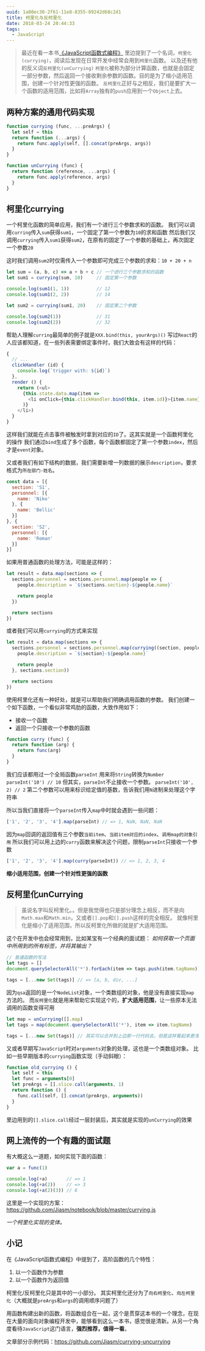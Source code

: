 ```yaml
---
uuid: 1a80ec30-2f61-11e8-8355-89242d68c2d1
title: 柯里化与反柯里化
date: 2018-03-24 20:44:33
tags:
  - JavaScript
---
```

> 最近在看一本书[《JavaScript函数式编程》](https://book.douban.com/subject/26579320/)
> 里边提到了一个名词，`柯里化(currying)`，阅读后发现在日常开发中经常会用到`柯里化`函数。
> 以及还有他的反义词`反柯里化(unCurrying)`
> `柯里化`被称为部分计算函数，也就是会固定一部分参数，然后返回一个接收剩余参数的函数。目的是为了缩小适用范围，创建一个针对性更强的函数。
> `反柯里化`正好与之相反，我们是要扩大一个函数的适用范围，比如将`Array`独有的`push`应用到一个`Object`上去。

<!-- more -->

## 两种方案的通用代码实现

```javascript
function currying (func, ...preArgs) {
  let self = this
  return function (...args) {
    return func.apply(self, [].concat(preArgs, args))
  }
}

function unCurrying (func) {
  return function (reference, ...args) {
    return func.apply(reference, args)
  }
}
```

## 柯里化currying

一个柯里化函数的简单应用，我们有一个进行三个参数求和的函数。
我们可以调用`curring`传入`sum`获得`sum1`，一个固定了第一个参数为`10`的求和函数
然后我们又调用`currying`传入`sum1`获得`sum2`，在原有的固定了一个参数的基础上，再次固定一个参数`20`

这时我们调用`sum2`时仅需传入一个参数即可完成三个参数的求和：`10 + 20 + n`

```javascript
let sum = (a, b, c) => a + b + c // 一个进行三个参数求和的函数
let sum1 = currying(sum, 10)     // 固定第一个参数

console.log(sum1(1, 1))          // 12
console.log(sum1(2, 2))          // 14

let sum2 = currying(sum1, 20)    // 固定第二个参数

console.log(sum2(1))             // 31
console.log(sum2(2))             // 32
```

帮助人理解`curring`最简单的例子就是`XXX.bind(this, yourArgs)()`
写过`React`的人应该都知道，在一些列表需要绑定事件时，我们大致会有这样的代码：
```javascript
{
  // ...
  clickHandler (id) {
    console.log(`trigger with: ${id}`)
  },
  render () {
    return (<ul>
      {this.state.data.map(item =>
        <li onClick={this.clickHandler.bind(this, item.id)}>{item.name}</li>
      )}
    </li>)
  }
}
```

这样我们就能在点击事件被触发时拿到对应的`ID`了。这其实就是一个函数柯里化的操作
我们通过`bind`生成了多个函数，每个函数都固定了第一个参数`index`，然后才是`event`对象。

又或者我们有如下结构的数据，我们需要新增一列数据的展示`description`，要求格式为`所在部门-姓名`。

```javascript
const data = [{
  section: 'S1',
  personnel: [{
    name: 'Niko'
  }, {
    name: 'Bellic'
  }]
}, {
  section: 'S2',
  personnel: [{
    name: 'Roman'
  }]
}]
```

如果用普通函数的处理方法，可能是这样的：
```javascript
let result = data.map(sections => {
  sections.personnel = sections.personnel.map(people => {
    people.description = `${sections.section}-${people.name}`

    return people
  })

  return sections
})
```

或者我们可以用`currying`的方式来实现
```javascript
let result = data.map(sections => {
  sections.personnel = sections.personnel.map(currying((section, people) => {
    people.description = `${section}-${people.name}`

    return people
  }, sections.section))

  return sections
})
```

使用柯里化还有一种好处，就是可以帮助我们明确调用函数的参数。
我们创建一个如下函数，一个看似非常鸡肋的函数，大致作用如下：
- 接收一个函数
- 返回一个只接收一个参数的函数

```javascript
function curry (func) {
  return function (arg) {
    return func(arg)
  }
}
```
我们应该都用过一个全局函数`parseInt`
用来将`String`转换为`Number`
`parseInt('10') // 10`
但其实，`parseInt`不止接收一个参数。
`parseInt('10', 2) // 2`
第二个参数可以用来标识给定值的基数，告诉我们用`N`进制来处理这个字符串

所以当我们直接将一个`parseInt`传入`map`中时就会遇到一些问题：
```javascript
['1', '2', '3', '4'].map(parseInt) // => 1, NaN, NaN, NaN
```
因为`map`回调的返回值有三个参数`当前item`、`当前item对应的index`、`调用map的对象引用`
所以我们可以用上边的`curry`函数来解决这个问题，限制`parseInt`只接收一个参数
```javascript
['1', '2', '3', '4'].map(curry(parseInt)) // => 1, 2, 3, 4
```

**缩小适用范围，创建一个针对性更强的函数**

## 反柯里化unCurrying

> 虽说名字叫反柯里化。。但是我觉得也只是部分理念上相反，而不是向`Math.max`和`Math.min`，又或者`[].pop`和`[].push`这样的完全相反。
> 就像柯里化是缩小了适用范围，所以反柯里化所做的就是扩大适用范围。

这个在开发中也会经常用到，比如某宝有一个经典的面试题：
*如何获取一个页面中所用到的所有标签，并将其输出？*

```javascript
// 普通函数的写法
let tags = []
document.querySelectorAll('*').forEach(item => tags.push(item.tagName))

tags = [...new Set(tags)] // => [a, b, div, ...]
```

因为`qsa`返回的是一个`NodeList`对象，一个类数组的对象，他是没有直接实现`map`方法的。
而`反柯里化`就是用来帮助它实现这个的，**扩大适用范围**，让一些原本无法调用的函数变得可用

```javascript
let map = unCurrying([].map)
let tags = map(document.querySelectorAll('*'), item => item.tagName)

tags = [...new Set(tags)] // 其实可以合并到上边那一行代码去，但是这样看起来更清晰一些
```

又或者早期写`JavaScript`时对`arguments`对象的处理，这也是一个类数组对象。
比如一些早期版本的`currying`函数实现（手动斜眼）：
```javascript
function old_currying () {
  let self = this
  let func = arguments[0]
  let preArgs = [].slice.call(arguments, 1)
  return function () {
    func.call(self, [].concat(preArgs, arguments))
  }
}
```

里边用到的`[].slice.call`经过一层封装后，其实就是实现的`unCurrying`的效果

## 网上流传的一个有趣的面试题

有大概这么一道题，如何实现下面的函数：

```javascript
var a = func(1)

console.log(+a)       // => 1
console.log(+a(2))    // => 3
console.log(+a(2)(3)) // 6
```
这里是一个实现的方案：https://github.com/Jiasm/notebook/blob/master/currying.js

*一个柯里化实现的变体。*

## 小记

在《JavaScript函数式编程》中提到了，高阶函数的几个特性：
1. 以一个函数作为参数
2. 以一个函数作为返回值

柯里化/反柯里化只是其中的一小部分。
其实柯里化还分为了`向右柯里化`、`向左柯里化`（大概就是`preArgs`和`args`的调用顺序问题了）

用函数构建出新的函数，将函数组合在一起，这个是贯穿这本书的一个理念，在现在大量的面向对象编程开发中，能够看到这么一本书，感觉很是清新。从另一个角度看待`JavaScript`这门语言，**强烈推荐，值得一看**。

文章部分示例代码：https://github.com/Jiasm/currying-uncurrying
